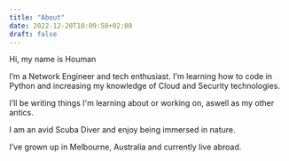 ```yaml
---
title: "About"
date: 2022-12-20T10:09:58+02:00
draft: false
---
```


Hi, my name is Houman

I’m a Network Engineer and tech enthusiast.
I'm learning how to code in Python and increasing my knowledge of Cloud and Security technologies.

I’ll be writing things I'm learning about or working on, aswell as my other antics.

I am an avid Scuba Diver and enjoy being immersed in nature.

I’ve grown up in Melbourne, Australia and currently live abroad.
